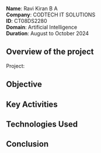 **Name**: Ravi Kiran B A\
**Company**: CODTECH IT SOLUTIONS\
**ID**: CT08DS2280\
**Domain**: Artificial Intelligence\
**Duration**: August to October 2024

## Overview of the project

Project:

## Objective


## Key Activities


## Technologies Used


## Conclusion

